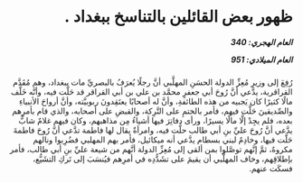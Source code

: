 <h1 dir="rtl">ظهور بعض القائلين بالتناسخ ببغداد .</h1>

<h5 dir="rtl">العام الهجري:  340

العام الميلادي: 951

</h5>

<p dir="rtl">رُفِعَ إلى وزيرِ مُعِزِّ الدولة الحسَنِ المهلَّبي أنَّ رجلًا يُعرَفُ بالبصريِّ مات ببغداد، وهم مُقَدَّم القراقرية، يدَّعي أنَّ رُوحَ أبي جعفرٍ محمَّد بن علي بن أبي القراقر قد حَلَّت فيه، وأنَّه خَلَّف مالًا كثيرًا كان يَجبيه من هذه الطائفةِ، وأنَّ له أصحابًا يعتَقِدونَ ربوبيَّته، وأنَّ أرواحَ الأنبياءِ والصِّديقينَ حَلَّت فيهم، فأمر بالختمِ على التَّرِكة، والقبضِ على أصحابه، والذي قام بأمرِهم بعده، فلم يجِدْ إلَّا مالًا يسيرًا، ورأى دفاتِرَ فيها أشياءُ مِن مذاهبهم، وكان فيهم غلامٌ شابٌّ يدَّعي أنَّ رُوحَ عليِّ بنِ أبي طالب حلَّت فيه، وامرأةٌ يقال لها فاطمة تدَّعي أنَّ رُوحَ فاطمةَ حَلَّت فيها، وخادِمٌ لبني بسطام يدَّعي أنه ميكائيل، فأمر بهم المهلبي فضُرِبوا ونالهم مكروهٌ، ثمَّ إنَّهم توصَّلوا بمن ألقى إلى مُعِزِّ الدولة أنَّهم من شيعة عليِّ بنِ أبي طالب، فأمر بإطلاقِهم، وخاف المهلَّبي أن يقيمَ على تشَدُّدِه في أمرِهم فيُنسَبَ إلى تَركِ التشَيُّع، فسكَت عنهم.</p></br>
